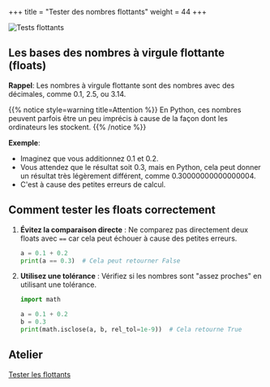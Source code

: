 +++
title = "Tester des nombres flottants"
weight = 44
+++

![Tests flottants](../flottants.jpeg?width=25vw)

## Les bases des nombres à virgule flottante (floats)

**Rappel**: Les nombres à virgule flottante sont des nombres avec des décimales, comme 0.1, 2.5, ou 3.14. 

{{% notice style=warning title=Attention %}}
En Python, ces nombres peuvent parfois être un peu imprécis à cause de la façon dont les ordinateurs les stockent.
{{% /notice %}}

**Exemple**:

- Imaginez que vous additionnez 0.1 et 0.2. 
- Vous attendez que le résultat soit 0.3, mais en Python, cela peut donner un résultat très légèrement différent, comme 0.30000000000000004. 
- C'est à cause des petites erreurs de calcul.

## Comment tester les floats correctement

1. **Évitez la comparaison directe** : Ne comparez pas directement deux floats avec `==` car cela peut échouer à cause des petites erreurs.
   ```python
   a = 0.1 + 0.2
   print(a == 0.3)  # Cela peut retourner False
   ```

2. **Utilisez une tolérance** : Vérifiez si les nombres sont "assez proches" en utilisant une tolérance.
   ```python
   import math

   a = 0.1 + 0.2
   b = 0.3
   print(math.isclose(a, b, rel_tol=1e-9))  # Cela retourne True
   ```

## Atelier

[Tester les flottants](../atelier-tests-flottants.ipynb)